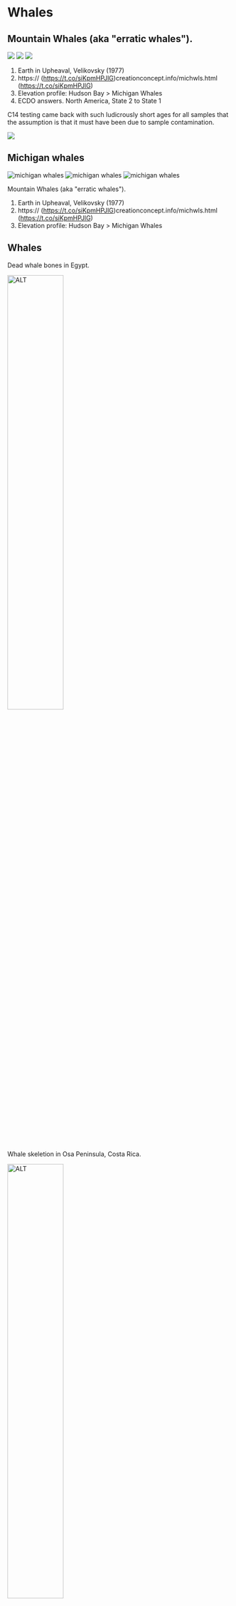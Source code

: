 # Whales

## Mountain Whales (aka "erratic whales").

![](img/whales1.jpg)
![](img/whales2.jpg)
![](img/whales3.jpg)

1. Earth in Upheaval, Velikovsky (1977)
2. https:// (https://t.co/siKpmHPJlG)creationconcept.info/michwls.html (https://t.co/siKpmHPJlG)
3. Elevation profile: Hudson Bay > Michigan Whales
4. ECDO answers. North America, State 2 to State 1

C14 testing came back with such ludicrously short ages for all samples that the assumption is that it must have been due to sample contamination.

![](img/whales4.jpg)

## Michigan whales

![michigan whales](img/michigan-whales.jpg "michigan whales")
![michigan whales](img/michigan-whales2.jpg "michigan whales")
![michigan whales](img/michigan-whales3.jpg "michigan whales")

Mountain Whales (aka "erratic whales").
1. Earth in Upheaval, Velikovsky (1977)
2. https:// (https://t.co/siKpmHPJlG)creationconcept.info/michwls.html (https://t.co/siKpmHPJlG)
3. Elevation profile: Hudson Bay > Michigan Whales

## Whales

Dead whale bones in Egypt.

<img src="img/whale1.jpg" alt="ALT" style="width:50%;"/>

Whale skeletion in Osa Peninsula, Costa Rica.

<img src="img/whale2.jpg" alt="ALT" style="width:50%;"/>